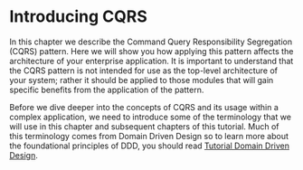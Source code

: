 # Introducing CQRS

In this chapter we describe the Command Query Responsibility Segregation (CQRS) pattern. Here we will show you how applying this pattern affects the architecture of your enterprise application. It is important to understand that the CQRS pattern is not intended for use as the top-level architecture of your system; rather it should be applied to those modules that will gain specific benefits from the application of the pattern.

Before we dive deeper into the concepts of CQRS and its usage within a complex application, we need to introduce some of the terminology that we will use in this chapter and subsequent chapters of this tutorial. Much of this terminology comes from Domain Driven Design so to learn more about the foundational principles of DDD, you should read [Tutorial Domain Driven Design](./../ddd/index.html).